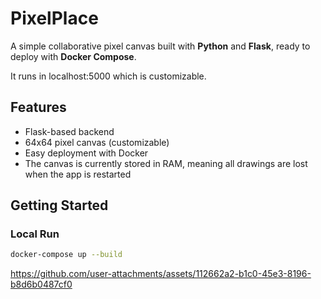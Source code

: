 # PixelPlace

A simple collaborative pixel canvas built with **Python** and **Flask**, ready to deploy with **Docker Compose**.

It runs in localhost:5000 which is customizable. 

## Features

- Flask-based backend
- 64x64 pixel canvas (customizable)
- Easy deployment with Docker
- The canvas is currently stored in RAM, meaning all drawings are lost when the app is restarted

## Getting Started

### Local Run

```bash
docker-compose up --build

```



https://github.com/user-attachments/assets/112662a2-b1c0-45e3-8196-b8d6b0487cf0

